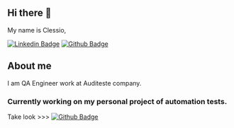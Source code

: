 ## Hi there 👋
My name is Clessio,

[![Linkedin Badge](https://img.shields.io/badge/-LinkedIn-blue?style=flat-square&logo=Linkedin&logoColor=white&link=https://www.linkedin.com/in/clessio-silva/)](https://www.linkedin.com/in/clessio-silva/)
[![Github Badge](https://img.shields.io/badge/-Github-000?style=flat-square&logo=Github&logoColor=white&link=https://github.com/clessio44)](https://github.com/clessio44)


## About me
I am QA Engineer work at Auditeste company.

### Currently working on my personal project of automation tests. 
Take look >>> [![Github Badge](https://img.shields.io/badge/-Github-000?style=flat-square&logo=Github&logoColor=white&link=https://github.com/clessio44/projeto-qa-automacao)](https://github.com/clessio44/projeto-qa-automacao)

<!--
**clessio44/clessio44** is a ✨ _special_ ✨ repository because its `README.md` (this file) appears on your GitHub profile.

Here are some ideas to get you started:

- 🔭 I’m currently working on ...
- 🌱 I’m currently learning ...
- 👯 I’m looking to collaborate on ...
- 🤔 I’m looking for help with ...
- 💬 Ask me about ...
- 📫 How to reach me: ...
- 😄 Pronouns: ...
- ⚡ Fun fact: ...
-->
